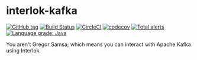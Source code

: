 # interlok-kafka

[![GitHub tag](https://img.shields.io/github/tag/adaptris/interlok-kafka.svg)](https://github.com/adaptris/interlok-kafka/tags) [![Build Status](https://travis-ci.org/adaptris/interlok-kafka.svg?branch=develop)](https://travis-ci.org/adaptris/interlok-kafka) [![CircleCI](https://circleci.com/gh/adaptris/interlok-kafka/tree/develop.svg?style=svg)](https://circleci.com/gh/adaptris/interlok-kafka/tree/develop) [![codecov](https://codecov.io/gh/adaptris/interlok-kafka/branch/develop/graph/badge.svg)](https://codecov.io/gh/adaptris/interlok-kafka) [![Total alerts](https://img.shields.io/lgtm/alerts/g/adaptris/interlok-kafka.svg?logo=lgtm&logoWidth=18)](https://lgtm.com/projects/g/adaptris/interlok-kafka/alerts/) [![Language grade: Java](https://img.shields.io/lgtm/grade/java/g/adaptris/interlok-kafka.svg?logo=lgtm&logoWidth=18)](https://lgtm.com/projects/g/adaptris/interlok-kafka/context:java)

You aren't Gregor Samsa; which means you can interact with Apache Kafka using Interlok.